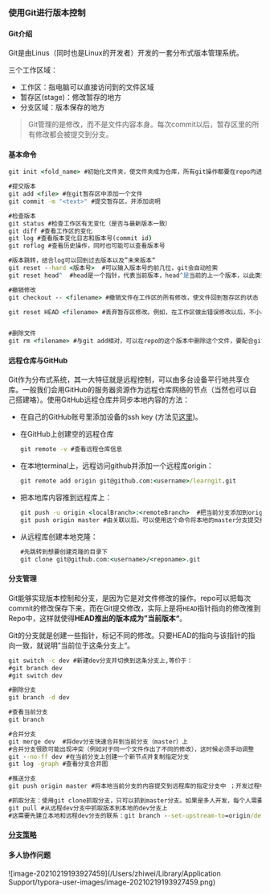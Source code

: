 ### 使用Git进行版本控制

#### Git介绍

Git是由Linus（同时也是Linux的开发者）开发的一套分布式版本管理系统。

三个工作区域：

- 工作区：指电脑可以直接访问到的文件区域
- 暂存区(stage)：修改暂存的地方
- 分支区域：版本保存的地方

> Git管理的是修改，而不是文件内容本身。每次commit以后，暂存区里的所有修改都会被提交到分支。

#### 基本命令

```cmd
git init <fold_name> #初始化文件夹，使文件夹成为仓库，所有git操作都要在repo内进行

#提交版本
git add <file> #在git暂存区中添加一个文件
git commit -m "<text>" #提交暂存区，并添加说明

#检查版本
git status #检查工作区有无变化（是否与最新版本一致）
git diff #查看工作区的变化
git log #查看版本变化日志和版本号(commit id)
git reflog #查看历史操作，同时也可能可以查看版本号

#版本跳转，结合log可以回到过去版本以及”未来版本“
git reset --hard <版本号>  #可以输入版本号的前几位，git会自动检索
git reset head^  #head是一个指针，代表当前版本，head^是当前的上一个版本，以此类推

#撤销修改
git checkout -- <filename> #撤销文件在工作区的所有修改，使文件回到暂存区的状态（如果已经commit，暂存区为空，就回到当前版本的状态）；也就是回到上一次add或者commit后的状态

git reset HEAD <filename> #丢弃暂存区修改。例如，在工作区做出错误修改以后，不小心把它暂存了，用这个命令可以使暂存区的错误消失；然后再使用上一个命令就可以清除错误


#删除文件
git rm <filename> #与git add相对，可以在repo的这个版本中删除这个文件，要配合git commit使用；注意这个删除也是一次修改，在历史版本中可以看到未被删除的版本；想对地，对于版本误删的文件，可以使用撤销修改的命令返回这个文件未被删除的状态
```

#### 远程仓库与GitHub

Git作为分布式系统，其一大特征就是远程控制，可以由多台设备平行地共享仓库。一般我们会用GitHub的服务器资源作为远程仓库网络的节点（当然也可以自己搭建咯）。使用GitHub远程仓库并同步本地内容的方法：

- 在自己的GitHub账号里添加设备的ssh key (方法见[这里](https://www.liaoxuefeng.com/wiki/896043488029600/896954117292416))。

- 在GitHub上创建空的远程仓库

  ```cmd
  git remote -v #查看远程仓库信息
  ```

- 在本地terminal上，远程访问github并添加一个远程库origin：

  ```cmd
  git remote add origin git@github.com:<username>/learngit.git
  ```

- 把本地库内容推到远程库上：

  ```cmd
  git push -u origin <localBranch>:<remoteBranch>  #把当前分支添加到origin的master分支；-u参数创建两个分支的关联关系
  git push origin master #由关联以后，可以使用这个命令将本地的master分支提交给远程master
  ```

- 从远程库创建本地克隆：

  ```cmd
  #先跳转到想要创建克隆的目录下
  git clone git@github.com:<username>/<reponame>.git
  ```

#### 分支管理

Git能够实现版本控制和分支，是因为它是对文件修改的操作。repo可以把每次commit的修改保存下来，而在Git提交修改，实际上是将`HEAD`指针指向的修改推到Repo中，这样就使得**HEAD推出的版本成为”当前版本“**。

Git的分支就是创建一些指针，标记不同的修改。只要HEAD的指向与该指针的指向一致，就说明”当前位于这条分支上“。

```cmd
git switch -c dev #新建dev分支并切换到这条分支上,等价于：
#git branch dev
#git switch dev

#删除分支
git branch -d dev

#查看当前分支
git branch

#合并分支
git merge dev  #将dev分支快速合并到当前分支（master）上
#合并分支很欧可能出现冲突（例如对于同一个文件作出了不同的修改），这时候必须手动调整
git --no-ff dev #在当前分支上创建一个新节点并复制指定分支
git log -graph #查看分支合并图

#推送分支
git push origin master #将本地当前分支的内容提交到远程库的指定分支中 ；开发过程中，dev分支是需要经常同步的

#抓取分支：使用git clone抓取分支，只可以抓到master分支。如果是多人开发，每个人需要在自己本地建立dev分支；当然了，个人还是可以把自己的dev分支提交给仓库（所有者）的远程dev分支
git pull #从远程dev分支中抓取版本到本地的dev分支上
#这需要先建立本地和远程dev分支的联系：git branch --set-upstream-to=origin/dev dev

```

#### [分支策略](http://www.ruanyifeng.com/blog/2012/07/git.html)

#### 多人协作问题

![image-20210219193927459](/Users/zhiwei/Library/Application Support/typora-user-images/image-20210219193927459.png)

